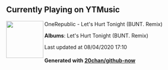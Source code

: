 ## Currently Playing on YTMusic

[<img align="left" width="100" src="https://lh3.googleusercontent.com/h_wGw-elowbt7A9MS5Qldqs2oHzV3qKs8K0-q58F59EGJKqQeiGc1w6T6S_Lo2Xtbx3YZjl75QvrEhVPZg">](https://music.youtube.com/channel/UCrrbm1toLPud8fFIisPuxpg)

OneRepublic - Let's Hurt Tonight (BUNT. Remix)

**Albums**: Let's Hurt Tonight (BUNT. Remix)

Last updated at 08/04/2020 17:10

#### Generated with [20chan/github-now](https://github.com/20chan/github-now)


<!--
**20chan/20chan** is a ✨ _special_ ✨ repository because its `README.md` (this file) appears on your GitHub profile.

Here are some ideas to get you started:

- 🔭 I’m currently working on ...
- 🌱 I’m currently learning ...
- 👯 I’m looking to collaborate on ...
- 🤔 I’m looking for help with ...
- 💬 Ask me about ...
- 📫 How to reach me: ...
- 😄 Pronouns: ...
- ⚡ Fun fact: ...
-->

